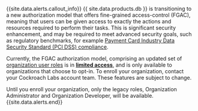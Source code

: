 {{site.data.alerts.callout_info}}
{{ site.data.products.db }} is transitioning to a new authorization model that offers fine-grained access-control (FGAC), meaning that users can be given access to exactly the actions and resources required to perform their tasks. This is significant security enhancement, and may be required to meet advanced security goals, such as regulatory benchmarks, for example [Payment Card Industry Data Security Standard (PCI DSS) compliance](pci-dss.html).

Currently, the FGAC authorization model, comprising an updated set of [organization user roles](authorization.html#organization-user-roles) is in [**limited access**](cockroachdb-feature-availability.html), and is only available to organizations that choose to opt-in. To enroll your organization, contact your Cockroach Labs account team. These features are subject to change.

Until you enroll your organization, only the legacy roles, Organization Administrator and Organization Developer, will be available.
{{site.data.alerts.end}}